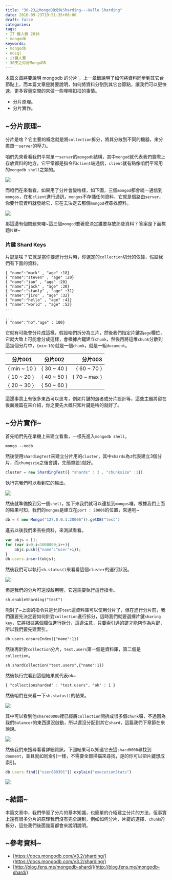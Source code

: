 ```yaml
---
title: "30-23之MongoDB分片Sharding---Hello Sharding"
date: 2016-09-23T19:51:35+08:00
draft: false
categories:
tags:
- IT 鐵人賽 2016
- mongodb
keywords:
- mongodb
- nosql
- it鐵人賽
- 30天之你好MongoDB  
---
```



本篇文章將要說明 mongodb 的分片`，上一章節說明了如何將資料同步到其它台節點上，而本篇文章是將要說明，如何將資料分割到其它台節點，讓我們可以更快速、更多容量空間的來做一些哩哩扣扣的事情。

* 分片原理。
* 分片實作。

## ~分片原理~
分片是啥 ? 它主要的概念就是將`collection`拆分，將其分散到不同的機器，來分擔單一`server`的壓力。

咱們先來看看我們平常單一`server`的`mongodb`結構，其中`mongod`就代表我們實際上存放資料的地方，它平常都是指令和`client`端通信，`client`就有點像咱們平常用的`mongodb shell`之類的。

![](http://yixiang8780.com/outImg/20161223-1.png)

而咱們在來看看，如果用了分片會變啥樣，如下圖，三個`mongod`都會統一通信到`mongos`，在和`client`進行通訊，`mongos`不存儲任何資料，它就是個路由`server`，你要什麼資料就發給它，它在去決定去那個`mongod`裡尋找資料。

![](http://yixiang8780.com/outImg/20161223-2.png)

那這邊有個問題來囉~這三個`mongod`要著麼決定誰要存放那些資料 ? 答案是下面標題`片鍵`~

### 片鍵 Shard Keys

片鍵是啥 ? 它就是當你要進行分片時，你選定的`collection`切分的依據，假設我們有下面的資料。

```
{ "name":"mark" , "age" :18}
{ "name":"steven" , "age" :20}
{ "name":"ian" , "age" :20}
{ "name":"jack" , "age" :30}
{ "name":"stanly" , "age" :31}
{ "name":"jiro" , "age" :32}
{ "name":"hello" , "age" :41}
{ "name":"world" , "age" :52}
...

...
{ "name":"ho","age" : 100}
```

它就有可能會分片成這樣，假設咱們拆分為三片，然後我們指定片鍵為`age`欄位，它就大致上可能會分成這樣，會根據片鍵建立`chunk`，然後再將這堆`chunk`分散到這幾個分片中，`{min~10}`就是一個`chunk`，就是一組`document`。

| 分片001      | 分片002         | 分片003  |
| ------------- |:-------------:| -----:|
| { min ~ 10 }      | { 30 ~ 40 } | { 60 ~ 70 } |
| { 10 ~ 20 }      | { 40 ~ 50 } | { 70 ~ max } |
| { 20 ~ 30 }      | { 50 ~ 60 }|  |

這邊事實上有很多東西可以思考，例如片鍵的選者或分片設計等，這些主題將留在後面幾篇在來介紹，你之要先大概只知片鍵是啥的就好了。

## ~分片實作~
首先咱們先在單機上來建立看看，一樣先進入`mongodb shell`。

```
mongo --nodb
```

然後使用`ShardingTest`來建立分片用的`cluster`，其中`shards`為`3`代表建立3個分片，而`chungszie`之後會講，先簡單設`1`就好。

```js
cluster = new ShardingTest({ "shards" : 3 , "chunksize" :1})
```

執行完我們可以看到它的輸出。

![](http://yixiang8780.com/outImg/20161223-3.png)

然後就準備換到另一個`shell`，接下來我們就可以連接到`mongos`囉，根據我們上面的結果可知，我們的`mongos`是建立在`port : 20006`的位置，來連吧~

```js
db = ( new Mongo("127.0.0.1:20006")).getDB("test")
```

進去以後我們來丟些資料，來測試看看。

```js
var objs = [];
for (var i=0;i<1000000;i++){
	objs.push({"name":"user"+i});
}
db.users.insert(objs);
```

然後我們可以執行`sh.status()`來看看這個`cluster`的運行狀況。

![](http://yixiang8780.com/outImg/20161223-4.png)

但是我們的分片可還沒啟用喔，它還需要執行這行指令。

```
sh.enableSharding("test")
```
呃對了~上面的指令只是允許`test`這資料庫可以使用分片了，但在進行分片前，我們還要先決定要如何針對`collection`進行拆分，這時我們就要選擇片鍵`sharing key`，它將根據某個欄位進行拆分，這邊注意，只要索引過的鍵才能夠作為片鍵，所以我們要先建索引。

```
db.users.ensureIndex({"name":1})
```
然後再針對`collection`分片，`test.users`第一個是資料庫，第二個是`collection`。

```
sh.shardCollection("test.users",{"name":1})
```

然後執行完看到這個結果就代表ok~

```
{ "collectionsharded" : "test.users", "ok" : 1 }
```

然後咱們在來看一下`sh.status()`的結果。

![](http://yixiang8780.com/outImg/20161223-5.png)

其中可以看到他`shared0000`裡已經將`collection`開拆成很多個`chunk`囉，不過因為我們`Balancer`的東西還沒啟動，所以還沒分配到其它`shard`，這篇我們下章節在來說說。

![](http://yixiang8780.com/outImg/20161223-6.png)

然後我們來搜尋看看詳細資訊，下圖結果可以知道它去這`shard0000`尋找到`doument`，並且就如同索引一樣，不需要全部掃描來尋找，是的你可以把片鍵想成索引。

```js
db.users.find({"user889391"}).explain("executionStats")
```

![](http://yixiang8780.com/outImg/20161223-7.png)

## ~結語~
本篇文章中，我們學習了分片的基本知識，也簡單的介紹建立分片的方法，但事實上還有很多分片的原理我們沒有完全說到，例如如何分片、片鍵的選擇、`chunk`的拆分，這些我們後面幾篇都會來說明說明。

## ~參考資料~
* [https://docs.mongodb.com/v3.2/sharding/](https://docs.mongodb.com/v3.2/sharding/)
* [http://blog.fens.me/mongodb-shard/](http://blog.fens.me/mongodb-shard/)

